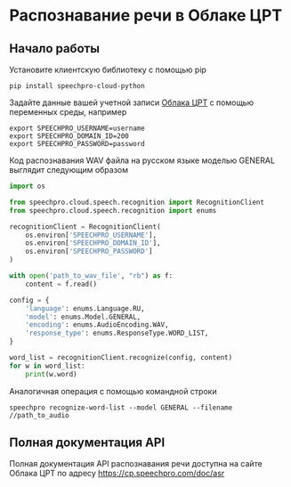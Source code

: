 # Распознавание речи в Облаке ЦРТ

## Начало работы
Установите клиентскую библиотеку с помощью pip
```
pip install speechpro-cloud-python
```

Задайте данные вашей учетной записи [Облака ЦРТ](https://cp.speechpro.com) с помощью переменных среды, например
```
export SPEECHPRO_USERNAME=username
export SPEECHPRO_DOMAIN_ID=200
export SPEECHPRO_PASSWORD=password
```

Код распознавания WAV файла на русском языке моделью GENERAL выглядит следующим образом
```python
import os

from speechpro.cloud.speech.recognition import RecognitionClient
from speechpro.cloud.speech.recognition import enums

recognitionClient = RecognitionClient(
    os.environ['SPEECHPRO_USERNAME'],
    os.environ['SPEECHPRO_DOMAIN_ID'],
    os.environ['SPEECHPRO_PASSWORD']
)

with open('path_to_wav_file', "rb") as f:
    content = f.read()

config = {
    'language': enums.Language.RU,
    'model': enums.Model.GENERAL,
    'encoding': enums.AudioEncoding.WAV,
    'response_type': enums.ResponseType.WORD_LIST,
}

word_list = recognitionClient.recognize(config, content)
for w in word_list:
    print(w.word)
```

Аналогичная операция с помощью командной строки
```
speechpro recognize-word-list --model GENERAL --filename //path_to_audio
```

## Полная документация API
Полная документация API распознавания речи доступна на сайте Облака ЦРТ по адресу https://cp.speechpro.com/doc/asr
